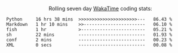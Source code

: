 <!--<p align="center">
  <img width="auto" src ="https://github-readme-stats.vercel.app/api/top-langs/?username=syrkis&layout=compact&hide_border=true&theme=darcula&bg_color=00000000&langs_count=6&hide=jupyter%20notebook,JavaScript,HTML" width = 400>
      <img src ="https://github-readme-streak-stats.herokuapp.com?user=syrkis&theme=darcula&hide_border=true&background=FFFFFF00" width = 400>

</p>-->
<p align="center">Rolling seven day <a href='https://wakatime.com/'> WakaTime</a> coding stats:</p>
<!--START_SECTION:waka-->

```text
Python     16 hrs 38 mins  >>>>>>>>>>>>>>>>>>>>>>---   86.43 %
Markdown   1 hr 10 mins    >>-----------------------   06.10 %
fish       1 hr            >------------------------   05.21 %
sh         22 mins         -------------------------   01.93 %
conf       2 mins          -------------------------   00.23 %
XML        0 secs          -------------------------   00.08 %
```

<!--END_SECTION:waka-->
